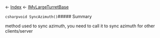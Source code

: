 ← [Index](Api-Index) ← [IMyLargeTurretBase](Sandbox.ModAPI.Ingame.IMyLargeTurretBase)

```csharpvoid SyncAzimuth()```##### Summary

method used to sync azimuth, you need to call it to sync azimuth for other clients/server

